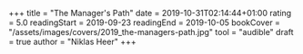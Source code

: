 +++
title = "The Manager's Path"
date = 2019-10-31T02:14:44+01:00
rating = 5.0
readingStart = 2019-09-23
readingEnd = 2019-10-05
bookCover = "/assets/images/covers/2019_the-managers-path.jpg"
tool = "audible"
draft = true
author = "Niklas Heer"
+++
